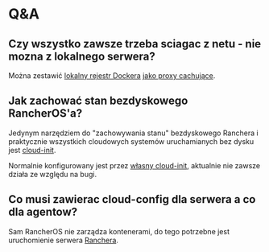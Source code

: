 
# Q&A

## Czy wszystko zawsze trzeba sciagac z netu - nie mozna z lokalnego serwera?

Można zestawić [lokalny rejestr Dockera](https://docs.docker.com/registry/)
[jako proxy cachujące](https://docs.docker.com/registry/recipes/mirror/).

## Jak zachować stan bezdyskowego RancherOS'a?

Jedynym narzędziem do "zachowywania stanu" bezdyskowego Ranchera i praktycznie
wszystkich cloudowych systemów uruchamianych bez dysku jest 
[cloud-init](#cloud-init-config).

Normalnie konfigurowany jest przez [własny cloud-init](#ros-config),
aktualnie nie zawsze działa ze względu na bugi.

## Co musi zawierac cloud-config dla serwera a co dla agentow?
Sam RancherOS nie zarządza kontenerami, do tego potrzebne jest 
uruchomienie serwera [Ranchera](#rancher-kubernetes).

